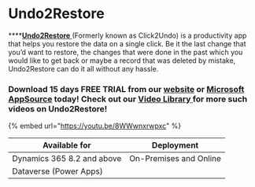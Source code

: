 # Undo2Restore

****[**Undo2Restore** ](https://www.inogic.com/product/productivity-apps/undo-restore-recover-deleted-dynamics-365-crm-records)(Formerly known as Click2Undo) is a productivity app that helps you restore the data on a single click. Be it the last change that you’d want to restore, the changes that were done in the past which you would like to get back or maybe a record that was deleted by mistake, Undo2Restore can do it all without any hassle.

### Download 15 days FREE TRIAL from our [website](https://www.inogic.com/product/productivity-apps/undo-restore-recover-deleted-dynamics-365-crm-records) or [Microsoft AppSource](https://appsource.microsoft.com/en-us/product/dynamics-365/inogic.undo-restore-deleted-dynamics-365-records?tab=Overview) today! Check out our [Video Library ](https://www.youtube.com/channel/UCM4V7ousgLSu1hbOEv4DUuQ?sub\_confirmation=1)for more such videos on Undo2Restore!

{% embed url="https://youtu.be/8WWwnxrwpxc" %}

| Available for              | Deployment             |
| -------------------------- | ---------------------- |
| Dynamics 365 8.2 and above | On-Premises and Online |
| Dataverse (Power Apps)     |                        |
